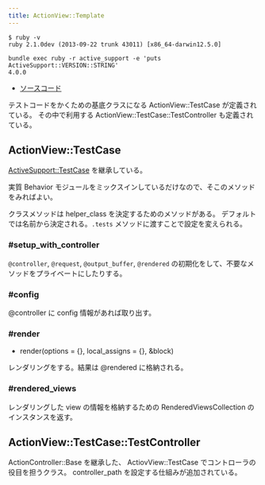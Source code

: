 ```yaml
---
title: ActionView::Template
---
```


```
$ ruby -v
ruby 2.1.0dev (2013-09-22 trunk 43011) [x86_64-darwin12.5.0]
```

```
bundle exec ruby -r active_support -e 'puts ActiveSupport::VERSION::STRING'
4.0.0
```

* [ソースコード](https://github.com/rails/rails/blob/v4.1.0/actionview/lib/action_view/test_case.rb)

テストコードをかくための基底クラスになる ActionView::TestCase が定義されている。
その中で利用する ActionView::TestCase::TestController も定義されている。

ActionView::TestCase
--------------------------------------------------------------------------------

[ActiveSupport::TestCase](active_support/test_case) を継承している。

実質 Behavior モジュールをミックスインしているだけなので、そこのメソッドをみればよい。

クラスメソッドは helper_class を決定するためのメソッドがある。
デフォルトでは名前から決定される。`.tests` メソッドに渡すことで設定を変えられる。

### #setup_with_controller

`@controller`, `@request`, `@output_buffer`, `@rendered` の初期化をして、不要なメソッドをプライベートにしたりする。

### #config

@controller に config 情報があれば取り出す。

### #render

* render(options = {}, local_assigns = {}, &block)

レンダリングをする。結果は @rendered に格納される。

### #rendered_views

レンダリングした view の情報を格納するための RenderedViewsCollection のインスタンスを返す。

ActionView::TestCase::TestController
--------------------------------------------------------------------------------

ActionController::Base を継承した、 ActiovView::TestCase でコントローラの役目を担うクラス。
controller_path を設定する仕組みが追加されている。
